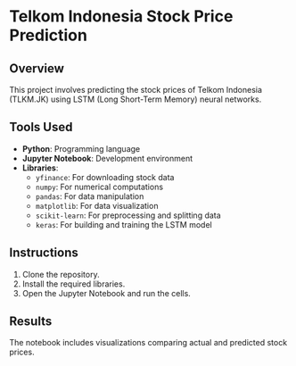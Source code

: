 # Telkom Indonesia Stock Price Prediction

## Overview
This project involves predicting the stock prices of Telkom Indonesia (TLKM.JK) using LSTM (Long Short-Term Memory) neural networks.

## Tools Used
- **Python**: Programming language
- **Jupyter Notebook**: Development environment
- **Libraries**:
  - `yfinance`: For downloading stock data
  - `numpy`: For numerical computations
  - `pandas`: For data manipulation
  - `matplotlib`: For data visualization
  - `scikit-learn`: For preprocessing and splitting data
  - `keras`: For building and training the LSTM model

## Instructions
1. Clone the repository.
2. Install the required libraries.
3. Open the Jupyter Notebook and run the cells.

## Results
The notebook includes visualizations comparing actual and predicted stock prices.
